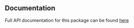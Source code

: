[//]: # (Readme partial used by an markdown readme page)

## Documentation

Full API documentation for this package can be found [here](https://thefill.github.io/aii "API documentations for the package")
